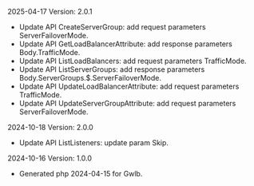 2025-04-17 Version: 2.0.1
- Update API CreateServerGroup: add request parameters ServerFailoverMode.
- Update API GetLoadBalancerAttribute: add response parameters Body.TrafficMode.
- Update API ListLoadBalancers: add request parameters TrafficMode.
- Update API ListServerGroups: add response parameters Body.ServerGroups.$.ServerFailoverMode.
- Update API UpdateLoadBalancerAttribute: add request parameters TrafficMode.
- Update API UpdateServerGroupAttribute: add request parameters ServerFailoverMode.


2024-10-18 Version: 2.0.0
- Update API ListListeners: update param Skip.


2024-10-16 Version: 1.0.0
- Generated php 2024-04-15 for Gwlb.

